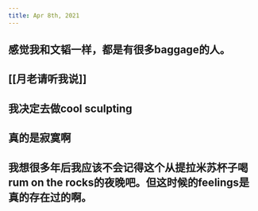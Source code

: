 ```yaml
---
title: Apr 8th, 2021
---
```


## 感觉我和文韬一样，都是有很多baggage的人。
## [[月老请听我说]]
## 我决定去做cool sculpting
## 真的是寂寞啊
## 我想很多年后我应该不会记得这个从提拉米苏杯子喝rum on the rocks的夜晚吧。但这时候的feelings是真的存在过的啊。
##
